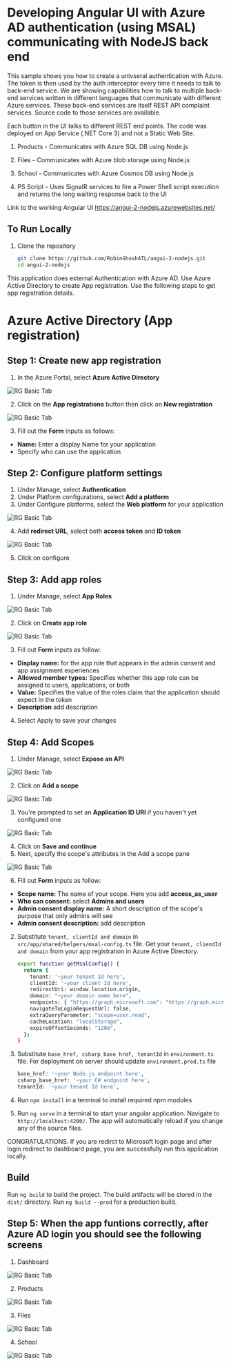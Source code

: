# Developing Angular UI with Azure AD authentication (using MSAL) communicating with NodeJS back end

  This sample shows you how to create a univseral authentication with Azure. The token is then used by the auth interceptor every time it needs to talk to back-end service.
  We are showing capabilities how to talk to multiple back-end services written in different languages that communicate with different Azure services.
  These back-end services are itself REST API complaint services. Source code to those services are available.
   
  Each button in the UI talks to different REST end points. The code was deployed on App Service (.NET Core 3) and not a Static Web Site.
  

   1. Products - Communicates with Azure SQL DB using Node.js

   1. Files - Communicates with Azure blob storage using Node.js

   1. School - Communicates with Azure Cosmos DB using Node.js

   1. PS Script - Uses SignalR services to fire a Power Shell script execution and returns the long waiting response back to the UI
   
Link to the working Angular UI
https://angui-2-nodejs.azurewebsites.net/

## To Run Locally
1. Clone the repository

      ```bash
      git clone https://github.com/RobinGhoshATL/angui-2-nodejs.git
      cd angui-2-nodejs 
      ```
  This application does external Authentication with Azure AD. Use Azure Active Directory to create App registration. Use the following steps to get app registration details.

# Azure Active Directory (App registration)

## Step 1: Create new app registration

1. In the Azure Portal, select **Azure Active Directory**

![RG Basic Tab](images/1.png)
&nbsp;

2. Click on the **App registrations** button then click on **New registration**

![RG Basic Tab](images/2.png) 
&nbsp;

3. Fill out the **Form** inputs as follows:
- **Name:** Enter a display Name for your application
- Specify who can use the application

## Step 2: Configure platform settings

1. Under Manage, select **Authentication**
2. Under Platform configurations, select **Add a platform**
3. Under Configure platforms, select the **Web platform** for your application

![RG Basic Tab](images/5.png) 
&nbsp;

4. Add **redirect URL**, select both **access token** and **ID token**

![RG Basic Tab](images/6.png)
&nbsp;

5. Click on configure

## Step 3: Add app roles

1. Under Manage, select **App Roles**

![RG Basic Tab](images/7.png)
&nbsp;

2. Click on **Create app role**

![RG Basic Tab](images/8.png)
&nbsp;

3. Fill out **Form** inputs as follow:
- **Display name:** for the app role that appears in the admin consent and app assignment experiences
- **Allowed member types:** Specifies whether this app role can be assigned to users, applications, or both
- **Value:** Specifies the value of the roles claim that the application should expect in the token
- **Description** add description
4. Select Apply to save your changes

## Step 4: Add Scopes

1. Under Manage, select **Expose an API**

![RG Basic Tab](images/9.png)
&nbsp;

2. Click on **Add a scope**

![RG Basic Tab](images/10.png)
&nbsp;

3. You're prompted to set an **Application ID URI** if you haven't yet configured one

![RG Basic Tab](images/11.png)
&nbsp;

4. Click on **Save and continue**
5. Next, specify the scope's attributes in the Add a scope pane

![RG Basic Tab](images/12.png)
&nbsp;

6. Fill out **Form** inputs as follow:
- **Scope name:** The name of your scope. Here you add **access_as_user**
- **Who can consent:** select **Admins and users**
- **Admin consent display name:** A short description of the scope's purpose that only admins will see
- **Admin consent description:** add description


2. Substitute `tenant, clientId and domain` in `src/app/shared/helpers/msal-config.ts` file.
Get your `tenant, cliendId and domain` from your app registration in Azure Active Directory.

      ```bash
      export function getMsalConfig() {
        return {
          tenant: '~your tenant Id here',
          clientId: '~your client Id here',
          redirectUri: window.location.origin,
          domain: "~your domain name here",
          endpoints: { "https://graph.microsoft.com": "https://graph.microsoft.com" },
          navigateToLoginRequestUrl: false,
          extraQueryParameter: "scope=user.read",
          cacheLocation: "localStorage",
          expireOffsetSeconds: "1200",
        };
      }
      ```   

3. Substitute `base_href, csharp_base_href, tenantId` in `environment.ts` file. For deployment on server should update `environment.prod.ts` file 

   ```bash
   base_href: '~your Node.js endpoint here',
   csharp_base_href: '~your C# endpoint here',
   tenantId: '~your tenant Id here',
   ```
4. Run `npm install` in a terminal to install required npm modules

5. Run `ng serve` in a terminal to start your angular application.  Navigate to `http://localhost:4200/`. The app will automatically reload if you change any of the source files.

CONGRATULATIONS. If you are redirct to Microsoft login page and after login redirect to dashboard page, you are successfully run this application locally.

## Build

Run `ng build` to build the project. The build artifacts will be stored in the `dist/` directory. Run `ng build --prod` for a production build.

## Step 5: When the app funtions correctly, after Azure AD login you should see the following screens

1. Dashboard

![RG Basic Tab](images/ScreenShot-1.png)
&nbsp;

2. Products

![RG Basic Tab](images/ScreenShot-2.png)
&nbsp;

3. Files

![RG Basic Tab](images/ScreenShot-4.png)
&nbsp;

4. School

![RG Basic Tab](images/ScreenShot-3.png)
&nbsp;

